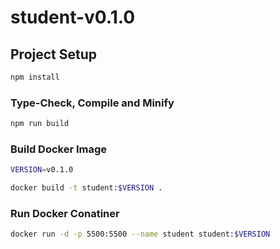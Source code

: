 # student-v0.1.0

## Project Setup

```sh
npm install
```

### Type-Check, Compile and Minify

```sh
npm run build
```

### Build Docker Image

```sh
VERSION=v0.1.0

docker build -t student:$VERSION .
```

### Run Docker Conatiner

```sh
docker run -d -p 5500:5500 --name student student:$VERSION
```
